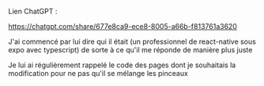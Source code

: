 Lien ChatGPT :

https://chatgpt.com/share/677e8ca9-ece8-8005-a66b-f813761a3620

J'ai commencé par lui dire qui il était (un professionnel de react-native sous expo avec typescript) de sorte à ce qu'il me réponde de manière plus juste

Je lui ai régulièrement rappelé le code des pages dont je souhaitais la modification pour ne pas qu'il se mélange les pinceaux

